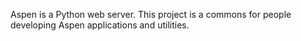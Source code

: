 Aspen is a Python web server. This project is a commons for people developing Aspen applications and utilities.